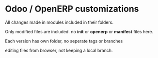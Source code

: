 Odoo / OpenERP customizations
=============================
All changes made in modules included in their folders. 

Only modified files are included. no __init__ or __openerp__ or __manifest__ files here.

Each version has own folder, no seperate tags or branches

editing files from browser, not keeping a local branch.
